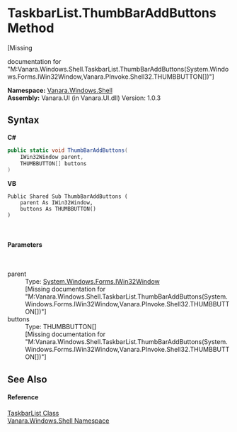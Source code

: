 # TaskbarList.ThumbBarAddButtons Method 
 

\[Missing <summary> documentation for "M:Vanara.Windows.Shell.TaskbarList.ThumbBarAddButtons(System.Windows.Forms.IWin32Window,Vanara.PInvoke.Shell32.THUMBBUTTON[])"\]

**Namespace:**&nbsp;<a href="be182789-447d-1423-b31f-7fd1f1f04ab2">Vanara.Windows.Shell</a><br />**Assembly:**&nbsp;Vanara.UI (in Vanara.UI.dll) Version: 1.0.3

## Syntax

**C#**<br />
``` C#
public static void ThumbBarAddButtons(
	IWin32Window parent,
	THUMBBUTTON[] buttons
)
```

**VB**<br />
``` VB
Public Shared Sub ThumbBarAddButtons ( 
	parent As IWin32Window,
	buttons As THUMBBUTTON()
)
```

<br />

#### Parameters
&nbsp;<dl><dt>parent</dt><dd>Type: <a href="http://msdn2.microsoft.com/en-us/library/215475ec" target="_blank">System.Windows.Forms.IWin32Window</a><br />\[Missing <param name="parent"/> documentation for "M:Vanara.Windows.Shell.TaskbarList.ThumbBarAddButtons(System.Windows.Forms.IWin32Window,Vanara.PInvoke.Shell32.THUMBBUTTON[])"\]</dd><dt>buttons</dt><dd>Type: THUMBBUTTON[]<br />\[Missing <param name="buttons"/> documentation for "M:Vanara.Windows.Shell.TaskbarList.ThumbBarAddButtons(System.Windows.Forms.IWin32Window,Vanara.PInvoke.Shell32.THUMBBUTTON[])"\]</dd></dl>

## See Also


#### Reference
<a href="17da589e-c546-84fe-3a35-ef65e34a21b0">TaskbarList Class</a><br /><a href="be182789-447d-1423-b31f-7fd1f1f04ab2">Vanara.Windows.Shell Namespace</a><br />